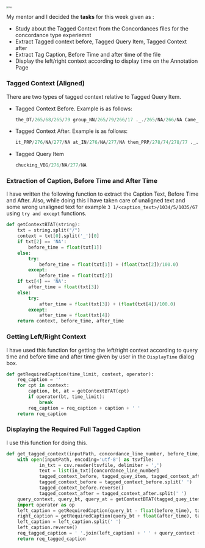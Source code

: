 <img src="https://render.fineartamerica.com/images/rendered/default/tote-bag/images/artworkimages/medium/2/eat-sleep-code-repeat-developer-life-sassy-lassy-transparent.png?&amp;targetx=64&amp;targety=0&amp;imagewidth=635&amp;imageheight=763&amp;modelwidth=763&amp;modelheight=763&amp;backgroundcolor=000000&amp;orientation=0&amp;producttype=totebag-18-18" alt="img" style="zoom:33%;" />

My mentor and I decided the **tasks** for this week given as :
* Study about the Tagged Context from the Concordances files for the concordance type experiemnt
* Extract Tagged context before, Tagged Query Item, Tagged Context after
* Extract Tag Caption, Before Time and after time of the file
* Display the left/right context according to display time on the Annotation Page

### Tagged Context (Aligned)
There are two types of tagged context relative to Tagged Query Item.
* Tagged Context Before. Example is as follows:

  ```python
  the_DT/265/68/265/79 group_NN/265/79/266/17 ._./265/NA/266/NA Came_VBD/267/10/267/16 back_RB/267/16/267/19 with_IN/267/54/267/79 a_DT/267/90/268/33 gallon_NN/268/77/269/25 of_IN/269/66/269/86 tide_NNP/270/36/270/62 laundry_NN/270/62/270/99 detergent_NN/270/99/271/49 and_CC/271/56/271/66 started_VBD/271/82/272/03 throwing_VBG/272/25/272/52 it_PRP/272/52/272/59 at_IN/272/59/272/61 people_NNS/272/90/273/36 ,_,/272/NA/273/NA UCW_NNP/276/17/276/50
  ```

  

* Tagged Context After. Example is as follows:

  ```python
  it_PRP/276/NA/277/NA at_IN/276/NA/277/NA them_PRP/278/74/278/77 ._./278/NA/279/NA Police_NN/280/17/280/50 in_IN/280/50/280/69 Portland_NNP/280/69/281/13 say_VBP/281/13/281/40 the_DT/281/40/281/63 size_NN/281/64/282/10 of_IN/282/10/282/20 the_DT/282/20/282/26 crowd_NN/282/26/282/60 may_MD/282/99/283/16 it_PRP/283/17/283/32 difficult_JJ/283/32/283/55 to_TO/283/77/283/90 respond_VB/283/90/284/34 to_TO/284/34/284/45 everything_NN/284/45/284/98
  ```

  

* Tagged Query Item

  ```python
  chucking_VBG/276/NA/277/NA
  ```

  
### Extraction of Caption, Before Time and After Time

I have written the following function to extract the Caption Text, Before Time and After. Also, while doing this I have taken care of unaligned text and some wrong unaligned text for example  ``3 1/<caption_text>/1034/5/1035/67`` using ``try and except`` functions.

```python
def getContextBTAT(string):
    txt = string.split("/")
    context = txt[0].split('_')[0]
    if txt[2] == 'NA':
        before_time = float(txt[1])
    else:
        try:
            before_time = float(txt[1]) + (float(txt[2])/100.0)
        except:
            before_time = float(txt[2])
    if txt[4] == 'NA':
        after_time = float(txt[3])
    else:
        try:
            after_time = float(txt[3]) + (float(txt[4])/100.0)
        except:
            after_time = float(txt[4])
    return context, before_time, after_time
```



### Getting Left/Right Context

I have used this function for getting the left/right context according to query time and before time and after time given by user in the ``DisplayTime`` dialog box.

```python
def getRequiredCaption(time_limit, context, operator):
    req_caption = ''
    for cpt in context:
        caption, bt, at = getContextBTAT(cpt)
        if operator(bt, time_limit):
            break
        req_caption = req_caption + caption + ' '
    return req_caption
```

 

### Displaying the Required Full Tagged Caption

I use this function for doing this.

```python
def get_tagged_context(inputPath, concordance_line_number, before_time, after_time):
    with open(inputPath, encoding='utf-8') as tsvfile:
            in_txt = csv.reader(tsvfile, delimiter = ',')
            text = list(in_txt)[concordance_line_number]
            tagged_context_before, tagged_quey_item, tagged_context_after = text[5], text[6], text[7]
            tagged_context_before = tagged_context_before.split(' ')
            tagged_context_before.reverse()
            tagged_context_after = tagged_context_after.split(' ')
    query_context, query_bt, query_at = getContextBTAT(tagged_quey_item)
    import operator as op
    left_caption = getRequiredCaption(query_bt - float(before_time), tagged_context_before, op.lt)
    right_caption = getRequiredCaption(query_bt + float(after_time), tagged_context_after, op.gt)
    left_caption = left_caption.split(' ')
    left_caption.reverse()
    req_tagged_caption = ' '.join(left_caption) + ' ' + query_context + ' ' + right_caption
    return req_tagged_caption
```

